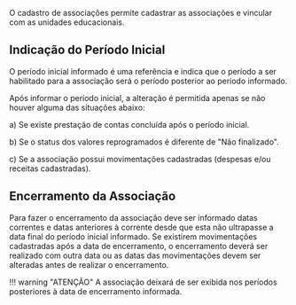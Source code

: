 O cadastro de associações permite cadastrar as associações e vincular com as unidades educacionais.

## **Indicação do Período Inicial**

O período inicial informado é uma referência e indica que o período a ser habilitado para a associação será o período posterior ao período informado.

Após informar o período inicial, a alteração é permitida apenas se não houver alguma das situações abaixo:

a) Se existe prestação de contas concluída após o período inicial.

b) Se o status dos valores reprogramados é diferente de "Não finalizado".

c) Se a associação possui movimentações cadastradas (despesas e/ou receitas cadastradas). 

## **Encerramento da Associação**

Para fazer o encerramento da associação deve ser informado datas correntes e datas anteriores à corrente desde que esta não ultrapasse a data final do período inicial informado. Se existirem movimentações cadastradas após a data de encerramento, o encerramento deverá ser realizado com outra data ou as datas das movimentações devem ser alteradas antes de realizar o encerramento.

!!! warning "ATENÇÃO"
	A associação deixará de ser exibida nos períodos posteriores à data de encerramento informada.

